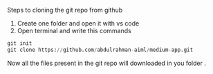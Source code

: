 Steps to cloning the git repo from github

1. Create one folder and open it with vs code
2. Open terminal and write this commands

```python
git init
git clone https://github.com/abdulrahman-aiml/medium-app.git
```
Now all the files present in the git repo will downloaded in you folder .
